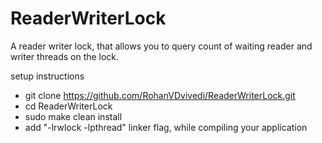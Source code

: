 # ReaderWriterLock
A reader writer lock, that allows you to query count of waiting reader and writer threads on the lock.

setup instructions
 * git clone https://github.com/RohanVDvivedi/ReaderWriterLock.git
 * cd ReaderWriterLock
 * sudo make clean install
 * add "-lrwlock -lpthread" linker flag, while compiling your application
